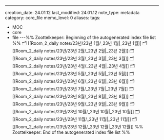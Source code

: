 ---
creation_date: 24.01.12
last_modified: 24.01.12
note_type: metadata
category: core_file
memo_level: 0
aliases: 
tags:
  - MOC
  - core
  - file
---%% Zoottelkeeper: Beginning of the autogenerated index file list  %%
🗂️ [[Room_2_daily notes/23년/23년 1월/_23년 1월|_23년 1월]]
🗂️ [[Room_2_daily notes/23년/23년 2월/_23년 2월|_23년 2월]]
🗂️ [[Room_2_daily notes/23년/23년 3월/_23년 3월|_23년 3월]]
🗂️ [[Room_2_daily notes/23년/23년 4월/_23년 4월|_23년 4월]]
🗂️ [[Room_2_daily notes/23년/23년 5월/_23년 5월|_23년 5월]]
🗂️ [[Room_2_daily notes/23년/23년 6월/_23년 6월|_23년 6월]]
🗂️ [[Room_2_daily notes/23년/23년 7월/_23년 7월|_23년 7월]]
🗂️ [[Room_2_daily notes/23년/23년 8월/_23년 8월|_23년 8월]]
🗂️ [[Room_2_daily notes/23년/23년 9월/_23년 9월|_23년 9월]]
🗂️ [[Room_2_daily notes/23년/23년 10월/_23년 10월|_23년 10월]]
🗂️ [[Room_2_daily notes/23년/23년 11월/_23년 11월|_23년 11월]]
🗂️ [[Room_2_daily notes/23년/23년 12월/_23년 12월|_23년 12월]]
%% Zoottelkeeper: End of the autogenerated index file list  %%
